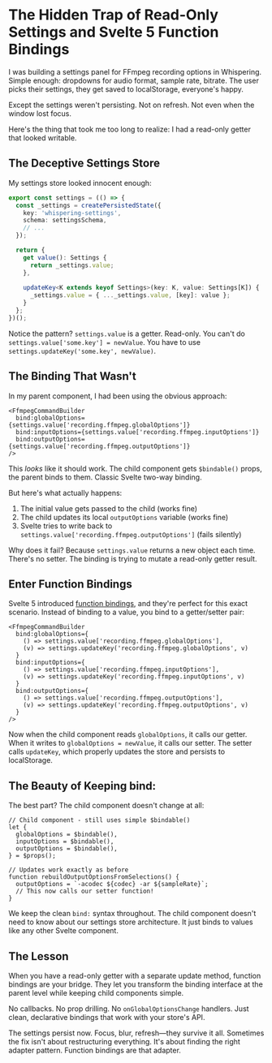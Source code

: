 # The Hidden Trap of Read-Only Settings and Svelte 5 Function Bindings

I was building a settings panel for FFmpeg recording options in Whispering. Simple enough: dropdowns for audio format, sample rate, bitrate. The user picks their settings, they get saved to localStorage, everyone's happy.

Except the settings weren't persisting. Not on refresh. Not even when the window lost focus.

Here's the thing that took me too long to realize: I had a read-only getter that looked writable.

## The Deceptive Settings Store

My settings store looked innocent enough:

```typescript
export const settings = (() => {
  const _settings = createPersistedState({
    key: 'whispering-settings',
    schema: settingsSchema,
    // ...
  });

  return {
    get value(): Settings {
      return _settings.value;
    },
    
    updateKey<K extends keyof Settings>(key: K, value: Settings[K]) {
      _settings.value = { ..._settings.value, [key]: value };
    }
  };
})();
```

Notice the pattern? `settings.value` is a getter. Read-only. You can't do `settings.value['some.key'] = newValue`. You have to use `settings.updateKey('some.key', newValue)`.

## The Binding That Wasn't

In my parent component, I had been using the obvious approach:

```svelte
<FfmpegCommandBuilder
  bind:globalOptions={settings.value['recording.ffmpeg.globalOptions']}
  bind:inputOptions={settings.value['recording.ffmpeg.inputOptions']}
  bind:outputOptions={settings.value['recording.ffmpeg.outputOptions']}
/>
```

This *looks* like it should work. The child component gets `$bindable()` props, the parent binds to them. Classic Svelte two-way binding.

But here's what actually happens:
1. The initial value gets passed to the child (works fine)
2. The child updates its local `outputOptions` variable (works fine)
3. Svelte tries to write back to `settings.value['recording.ffmpeg.outputOptions']` (fails silently)

Why does it fail? Because `settings.value` returns a new object each time. There's no setter. The binding is trying to mutate a read-only getter result.

## Enter Function Bindings

Svelte 5 introduced [function bindings](https://svelte.dev/docs/svelte/bind#Function-bindings), and they're perfect for this exact scenario. Instead of binding to a value, you bind to a getter/setter pair:

```svelte
<FfmpegCommandBuilder
  bind:globalOptions={
    () => settings.value['recording.ffmpeg.globalOptions'],
    (v) => settings.updateKey('recording.ffmpeg.globalOptions', v)
  }
  bind:inputOptions={
    () => settings.value['recording.ffmpeg.inputOptions'],
    (v) => settings.updateKey('recording.ffmpeg.inputOptions', v)
  }
  bind:outputOptions={
    () => settings.value['recording.ffmpeg.outputOptions'],
    (v) => settings.updateKey('recording.ffmpeg.outputOptions', v)
  }
/>
```

Now when the child component reads `globalOptions`, it calls our getter. When it writes to `globalOptions = newValue`, it calls our setter. The setter calls `updateKey`, which properly updates the store and persists to localStorage.

## The Beauty of Keeping bind:

The best part? The child component doesn't change at all:

```svelte
// Child component - still uses simple $bindable()
let {
  globalOptions = $bindable(),
  inputOptions = $bindable(),
  outputOptions = $bindable(),
} = $props();

// Updates work exactly as before
function rebuildOutputOptionsFromSelections() {
  outputOptions = `-acodec ${codec} -ar ${sampleRate}`;
  // This now calls our setter function!
}
```

We keep the clean `bind:` syntax throughout. The child component doesn't need to know about our settings store architecture. It just binds to values like any other Svelte component.

## The Lesson

When you have a read-only getter with a separate update method, function bindings are your bridge. They let you transform the binding interface at the parent level while keeping child components simple.

No callbacks. No prop drilling. No `onGlobalOptionsChange` handlers. Just clean, declarative bindings that work with your store's API.

The settings persist now. Focus, blur, refresh—they survive it all. Sometimes the fix isn't about restructuring everything. It's about finding the right adapter pattern. Function bindings are that adapter.